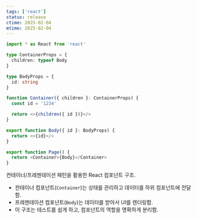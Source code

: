 ```yaml
---
tags: ['react']
status: release
ctime: 2025-02-04
mtime: 2025-02-04
---
```


```ts
import * as React from 'react'

type ContainerProps = {
  children: typeof Body
}

type BodyProps = {
  id: string
}

function Container({ children }: ContainerProps) {
  const id = '1234'

  return <>{children({ id })}</>
}

export function Body({ id }: BodyProps) {
  return <>{id}</>
}

export function Page() {
  return <Container>{Body}</Container>
}
```

컨테이너/프레젠테이션 패턴을 활용한 React 컴포넌트 구조.

- 컨테이너 컴포넌트(`Container`)는 상태를 관리하고 데이터를 하위 컴포넌트에 전달함.
- 프레젠테이션 컴포넌트(`Body`)는 데이터를 받아서 UI를 렌더링함.
- 이 구조는 테스트를 쉽게 하고, 컴포넌트의 역할을 명확하게 분리함.
